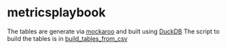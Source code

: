 # metricsplaybook

The tables are generate via [mockaroo](https://mockaroo.com/projects/36097) and built using [DuckDB](https://duckdb.org)
The script to build the tables is in [build_tables_from_csv](build_tables_from_csv.sql)